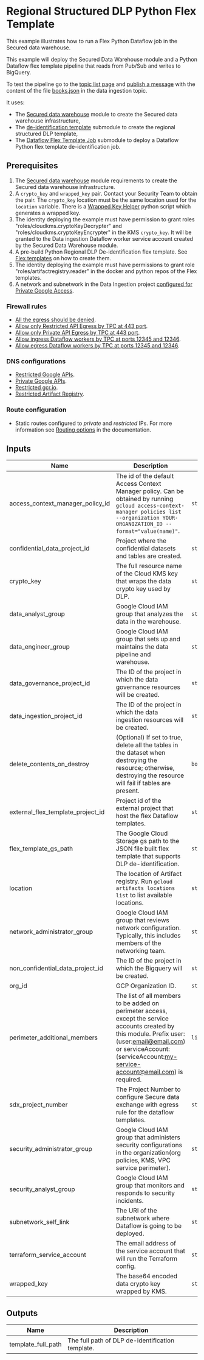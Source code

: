 # Regional Structured DLP Python Flex Template

This example illustrates how to run a Flex Python Dataflow job in the Secured data warehouse.

This example will deploy the Secured Data Warehouse module and a Python Dataflow flex template pipeline
that reads from Pub/Sub and writes to BigQuery.

To test the pipeline go to the [topic list page](https://console.cloud.google.com/cloudpubsub/topic/list)
and [publish a message](https://cloud.google.com/pubsub/docs/publisher#console)
with the content of the file [books.json](./files/books.json) in the data ingestion topic.

It uses:

- The [Secured data warehouse](../../README.md) module to create the Secured data warehouse infrastructure,
- The [de-identification template](../../modules/de-identification-template/README.md) submodule to create the regional structured DLP template,
- The [Dataflow Flex Template Job](../../modules/dataflow-flex-job/README.md) submodule to deploy a Dataflow Python flex template de-identification job.

## Prerequisites

1. The [Secured data warehouse](../../README.md#requirements) module requirements to create the Secured data warehouse infrastructure.
1. A `crypto_key` and `wrapped_key` pair.  Contact your Security Team to obtain the pair. The `crypto_key` location must be the same location used for the `location` variable. There is a [Wrapped Key Helper](../../helpers/wrapped-key/README.md) python script which generates a wrapped key.
1. The identity deploying the example must have permission to grant roles "roles/cloudkms.cryptoKeyDecrypter" and "roles/cloudkms.cryptoKeyEncrypter" in the KMS `crypto_key`. It will be granted to the Data ingestion Dataflow worker service account created by the Secured Data Warehouse module.
1. A pre-build Python Regional DLP De-identification flex template. See [Flex templates](../../flex-templates/README.md) on how to create them.
1. The identity deploying the example must have permissions to grant role "roles/artifactregistry.reader" in the docker and python repos of the Flex templates.
1. A network and subnetwork in the Data Ingestion project [configured for Private Google Access](https://cloud.google.com/vpc/docs/configure-private-google-access).

### Firewall rules

- [All the egress should be denied](https://cloud.google.com/vpc-service-controls/docs/set-up-private-connectivity#configure-firewall).
- [Allow only Restricted API Egress by TPC at 443 port](https://cloud.google.com/vpc-service-controls/docs/set-up-private-connectivity#configure-firewall).
- [Allow only Private API Egress by TPC at 443 port](https://cloud.google.com/vpc-service-controls/docs/set-up-private-connectivity#configure-firewall).
- [Allow ingress Dataflow workers by TPC at ports 12345 and 12346](https://cloud.google.com/dataflow/docs/guides/routes-firewall#example_firewall_ingress_rule).
- [Allow egress Dataflow workers by TPC at ports 12345 and 12346](https://cloud.google.com/dataflow/docs/guides/routes-firewall#example_firewall_egress_rule).

### DNS configurations

- [Restricted Google APIs](https://cloud.google.com/vpc-service-controls/docs/set-up-private-connectivity#configure-routes).
- [Private Google APIs](https://cloud.google.com/vpc/docs/configure-private-google-access).
- [Restricted gcr.io](https://cloud.google.com/vpc-service-controls/docs/set-up-gke#configure-dns).
- [Restricted Artifact Registry](https://cloud.google.com/vpc-service-controls/docs/set-up-gke#configure-dns).

### Route configuration

- Static routes configured to *private* and *restricted* IPs. For more information see [Routing options](https://cloud.google.com/vpc/docs/configure-private-google-access#config-routing) in the documentation.

<!-- BEGINNING OF PRE-COMMIT-TERRAFORM DOCS HOOK -->
## Inputs

| Name | Description | Type | Default | Required |
|------|-------------|------|---------|:--------:|
| access\_context\_manager\_policy\_id | The id of the default Access Context Manager policy. Can be obtained by running `gcloud access-context-manager policies list --organization YOUR-ORGANIZATION_ID --format="value(name)"`. | `string` | `""` | no |
| confidential\_data\_project\_id | Project where the confidential datasets and tables are created. | `string` | n/a | yes |
| crypto\_key | The full resource name of the Cloud KMS key that wraps the data crypto key used by DLP. | `string` | n/a | yes |
| data\_analyst\_group | Google Cloud IAM group that analyzes the data in the warehouse. | `string` | n/a | yes |
| data\_engineer\_group | Google Cloud IAM group that sets up and maintains the data pipeline and warehouse. | `string` | n/a | yes |
| data\_governance\_project\_id | The ID of the project in which the data governance resources will be created. | `string` | n/a | yes |
| data\_ingestion\_project\_id | The ID of the project in which the data ingestion resources will be created. | `string` | n/a | yes |
| delete\_contents\_on\_destroy | (Optional) If set to true, delete all the tables in the dataset when destroying the resource; otherwise, destroying the resource will fail if tables are present. | `bool` | `false` | no |
| external\_flex\_template\_project\_id | Project id of the external project that host the flex Dataflow templates. | `string` | n/a | yes |
| flex\_template\_gs\_path | The Google Cloud Storage gs path to the JSON file built flex template that supports DLP de-identification. | `string` | `""` | no |
| location | The location of Artifact registry. Run `gcloud artifacts locations list` to list available locations. | `string` | `"us-east4"` | no |
| network\_administrator\_group | Google Cloud IAM group that reviews network configuration. Typically, this includes members of the networking team. | `string` | n/a | yes |
| non\_confidential\_data\_project\_id | The ID of the project in which the Bigquery will be created. | `string` | n/a | yes |
| org\_id | GCP Organization ID. | `string` | n/a | yes |
| perimeter\_additional\_members | The list of all members to be added on perimeter access, except the service accounts created by this module. Prefix user: (user:email@email.com) or serviceAccount: (serviceAccount:my-service-account@email.com) is required. | `list(string)` | n/a | yes |
| sdx\_project\_number | The Project Number to configure Secure data exchange with egress rule for the dataflow templates. | `string` | n/a | yes |
| security\_administrator\_group | Google Cloud IAM group that administers security configurations in the organization(org policies, KMS, VPC service perimeter). | `string` | n/a | yes |
| security\_analyst\_group | Google Cloud IAM group that monitors and responds to security incidents. | `string` | n/a | yes |
| subnetwork\_self\_link | The URI of the subnetwork where Dataflow is going to be deployed. | `string` | n/a | yes |
| terraform\_service\_account | The email address of the service account that will run the Terraform config. | `string` | n/a | yes |
| wrapped\_key | The base64 encoded data crypto key wrapped by KMS. | `string` | n/a | yes |

## Outputs

| Name | Description |
|------|-------------|
| template\_full\_path | The full path of DLP de-identification template. |

<!-- END OF PRE-COMMIT-TERRAFORM DOCS HOOK -->
